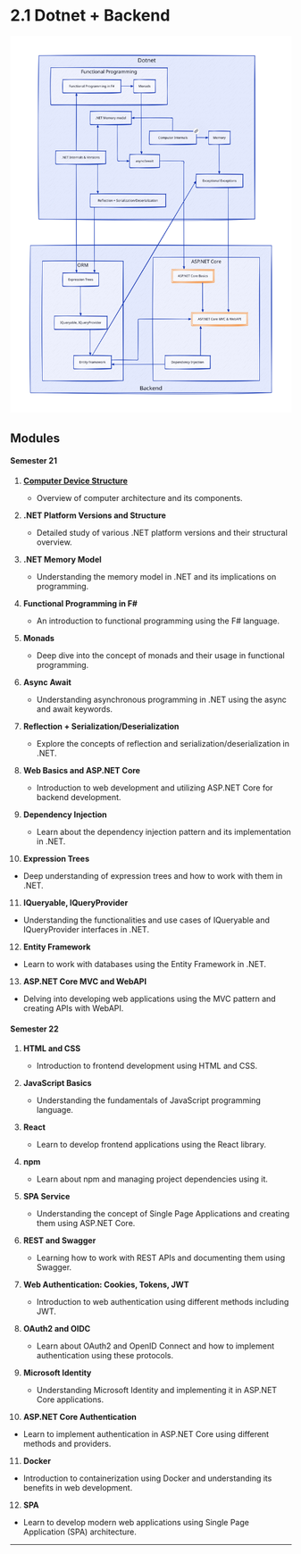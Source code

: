 # 2.1 Dotnet + Backend
![](./2.svg)

## Modules

#### **Semester 21**

1. **[Computer Device Structure](google.com)**
    - Overview of computer architecture and its components.

2. **.NET Platform Versions and Structure**
    - Detailed study of various .NET platform versions and their structural overview.

3. **.NET Memory Model**
    - Understanding the memory model in .NET and its implications on programming.

4. **Functional Programming in F#**
    - An introduction to functional programming using the F# language.

5. **Monads**
    - Deep dive into the concept of monads and their usage in functional programming.

6. **Async Await**
    - Understanding asynchronous programming in .NET using the async and await keywords.

7. **Reflection + Serialization/Deserialization**
    - Explore the concepts of reflection and serialization/deserialization in .NET.

8. **Web Basics and ASP.NET Core**
    - Introduction to web development and utilizing ASP.NET Core for backend development.

9. **Dependency Injection**
    - Learn about the dependency injection pattern and its implementation in .NET.

10. **Expression Trees**
- Deep understanding of expression trees and how to work with them in .NET.

11. **IQueryable, IQueryProvider**
- Understanding the functionalities and use cases of IQueryable and IQueryProvider interfaces in .NET.

12. **Entity Framework**
- Learn to work with databases using the Entity Framework in .NET.

13. **ASP.NET Core MVC and WebAPI**
- Delving into developing web applications using the MVC pattern and creating APIs with WebAPI.

#### **Semester 22**

1. **HTML and CSS**
    - Introduction to frontend development using HTML and CSS.

2. **JavaScript Basics**
    - Understanding the fundamentals of JavaScript programming language.

3. **React**
    - Learn to develop frontend applications using the React library.

4. **npm**
    - Learn about npm and managing project dependencies using it.

5. **SPA Service**
    - Understanding the concept of Single Page Applications and creating them using ASP.NET Core.

6. **REST and Swagger**
    - Learning how to work with REST APIs and documenting them using Swagger.

7. **Web Authentication: Cookies, Tokens, JWT**
    - Introduction to web authentication using different methods including JWT.

8. **OAuth2 and OIDC**
    - Learn about OAuth2 and OpenID Connect and how to implement authentication using these protocols.

9. **Microsoft Identity**
    - Understanding Microsoft Identity and implementing it in ASP.NET Core applications.

10. **ASP.NET Core Authentication**
- Learn to implement authentication in ASP.NET Core using different methods and providers.

11. **Docker**
- Introduction to containerization using Docker and understanding its benefits in web development.

12. **SPA**
- Learn to develop modern web applications using Single Page Application (SPA) architecture.


---
